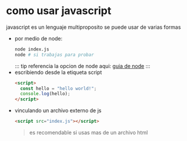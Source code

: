 # como usar javascript

javascript es un lenguaje multiproposito se puede usar de varias formas

- por medio de node:
  ``` sh
  node index.js
  node # si trabajas para probar
  ```
  ::: tip referencia
  la opcion de node aqui: [guia de node](/guias-node/)
  :::
- escribiendo desde la etiqueta script
  ``` html
  <script>
    const hello = "hello world!";
    console.log(hello);
  </script>
  ```
- vinculando un archivo externo de js
  ``` html
  <script src="index.js"></script>
  ```
  > es recomendable si usas mas de un archivo html
